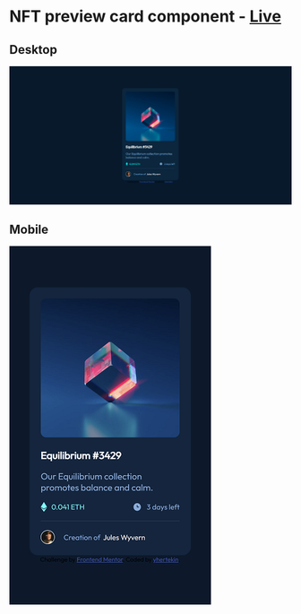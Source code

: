 # NFT preview card component - [Live]()

## Desktop

![desktop picture of app](./pics/desktop.PNG)

## Mobile

![desktop picture of app](./pics/mobile.png)
